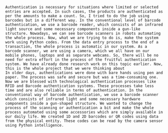     Authentication is necessary for situations where limited or selected entries are accepted. In such cases, the products are authenticated as per the amounts to make a count. So, I tried to do the job using barcodes but in a different way. In the conventional level of barcode authentication, we use a barcode reader, which consists of an infrared light source and some necessary components inside a gun-like structure. Nowadays, we can see barcode scanners in robots automating the whole process. Now, what we are trying to do is, make the system work using Python codes. From the data entry process to the end of a transaction, the whole process is automatic in our system. As a barcode scanner, we are using a camera, which we all have on our mobile phones, laptops and as separate webcams. So, there will be no need for extra effort in the process of the fruitful authentication system. We have already done research work on this topic earlier. Now, this is the whole project that we were thinking about
    In older days, authentications were done with bare hands using pen and paper. The process was safe and secure but was a time-consuming one. Now we are blessed with technological authentication processes like RFID and Barcode authentication systems. These processes take less time and are also reliable in terms of authentication. In the conventional way of barcode authentication, we use a barcode scanner which consists of infrared light and some necessary hardware components inside a gun-shaped structure. We wanted to change the process of the scanning or authentication a bit and make the whole process automated using some accessories which are simply available in our daily life. We created 1D and 2D barcodes or QR codes using data from the physical entity. These codes can be read by the camera sensor using Python intelligence.
